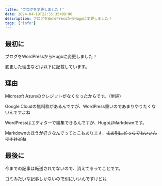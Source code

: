 ```yaml
---
title: 'ブログを変更しました！'
date: 2024-04-19T22:35:35+09:00
description: ブログをWordPressからHugoに変更しました！
tags: ["info"]
---
```


## 最初に
ブログをWordPressからHugoに変更しました！

変更した理由などは以下に記載しています。

## 理由
Microsoft Azureのクレジットがなくなったからです。（単純）

Google Cloudの無料枠があるんですが、WordPress重いのであまりやりたくないんですよね

WordPressはエディターで編集できるんですが、HugoはMarkdownです。

Markdownのほうが好きなんでってとこもあります。~~まあ別にどっちでもいいんですけどね~~

## 最後に

今までの記事は転送されてないので、消えてるってことです。

ゴミみたいな記事しかないので別にいいんですけどね

